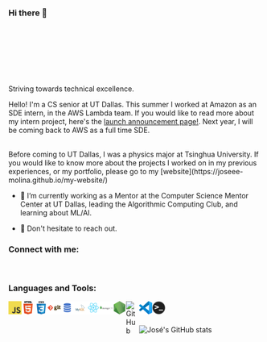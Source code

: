 ### Hi there 👋

[<img align="left" alt="" width="100px"  src="https://live.staticflickr.com/65535/51393102446_a59431ae79_b.jpg" />][website]
[<img align="left" alt="" width="100px"  src="https://live.staticflickr.com/65535/51396637655_55a16c68aa_m.jpg" />][website]
[<img align="left" alt="" width="100px"  src="https://live.staticflickr.com/65535/51396640465_c0eb0d64ed_m.jpg" />][website]
[<img align="left" alt="" width="100px"  src="https://live.staticflickr.com/65535/51396642900_fa65c3fd0e_m.jpg" />][website]




<br />
<br />
<br />
<br />
<br />
<br />

Striving towards technical excellence. 
<br />

Hello! I'm a CS senior at UT Dallas. This summer I worked at Amazon as an SDE intern, in the AWS Lambda team. If you would like to read more about my intern project, here's the [launch announcement page!](https://aws.amazon.com/about-aws/whats-new/2023/11/aws-lambda-console-single-pane-metrics-logs-traces/). Next year, I will be coming back to AWS as a full time SDE.

<br />
Before coming to UT Dallas, I was a physics major at Tsinghua University.
If you would like to know more about the projects I worked on in my previous experiences, or my portfolio, please go to my [website](https://joseee-molina.github.io/my-website/)

- 🌱 I’m currently working as a Mentor at the Computer Science Mentor Center at UT Dallas, leading the Algorithmic Computing Club, and learning about ML/AI.

- 🧐 Don't hesitate to reach out.

### Connect with me:

[<img align="left" alt="" width="22px" src="https://live.staticflickr.com/65535/51395859878_2ed8b75bce_m.jpg" />][website]
[<img align="left" alt="" width="22px" src="https://live.staticflickr.com/65535/51395602091_3df5bc5a6e_m.jpg" />][linkedin]

<br />

### Languages and Tools:

[<img align="left" alt="" width="26px" src="https://live.staticflickr.com/65535/51394796567_f7e5f91f33.jpg" />][website]
[<img align="left" alt="" width="26px" src="https://live.staticflickr.com/65535/51395822433_e602ed33b0_m.jpg" />][website]
[<img align="left" alt="" width="26px" src="https://live.staticflickr.com/65535/51395562611_542c4678d4_m.jpg" />][website]
[<img align="left" alt="" width="26px" src="https://raw.githubusercontent.com/github/explore/80688e429a7d4ef2fca1e82350fe8e3517d3494d/topics/javascript/javascript.png" />][website]
[<img align="left" alt="" width="26px" src="https://raw.githubusercontent.com/github/explore/80688e429a7d4ef2fca1e82350fe8e3517d3494d/topics/html/html.png" />][website]
[<img align="left" alt="" width="26px" src="https://raw.githubusercontent.com/github/explore/80688e429a7d4ef2fca1e82350fe8e3517d3494d/topics/css/css.png" />][website]
[<img align="left" alt="" width="26px" src="https://raw.githubusercontent.com/github/explore/80688e429a7d4ef2fca1e82350fe8e3517d3494d/topics/git/git.png" />][website]
[<img align="left" alt="SQL" width="26px" src="https://raw.githubusercontent.com/github/explore/80688e429a7d4ef2fca1e82350fe8e3517d3494d/topics/sql/sql.png" />][website]
[<img align="left" alt="MySQL" width="26px" src="https://raw.githubusercontent.com/github/explore/80688e429a7d4ef2fca1e82350fe8e3517d3494d/topics/mysql/mysql.png" />][website]
[<img align="left" alt="" width="26px" src="https://live.staticflickr.com/65535/51394800507_2bca0861c0_m.jpg" />][website]

[<img align="left" alt="React" width="26px" src="https://raw.githubusercontent.com/github/explore/80688e429a7d4ef2fca1e82350fe8e3517d3494d/topics/react/react.png" />][website]
[<img align="left" alt="MongoDB" width="26px" src="https://raw.githubusercontent.com/github/explore/80688e429a7d4ef2fca1e82350fe8e3517d3494d/topics/mongodb/mongodb.png" />][website]
[<img align="left" alt="Node.js" width="26px" src="https://raw.githubusercontent.com/github/explore/80688e429a7d4ef2fca1e82350fe8e3517d3494d/topics/nodejs/nodejs.png" />][website]
[<img align="left" alt="GitHub" width="26px" src="https://live.staticflickr.com/65535/51396565150_62b640df18_m.jpg" />][website]
[<img align="left" alt="" width="26px" src="https://live.staticflickr.com/65535/51396301804_948306053f_m.jpg" />][website]
[<img align="left" alt="" width="26px" src="https://live.staticflickr.com/65535/51396303139_b694df1005_m.jpg" />][website]
[<img align="left" alt="Visual Studio Code" width="26px" src="https://raw.githubusercontent.com/github/explore/80688e429a7d4ef2fca1e82350fe8e3517d3494d/topics/visual-studio-code/visual-studio-code.png" />][website]
[<img align="left" alt="Terminal" width="26px" src="https://raw.githubusercontent.com/github/explore/80688e429a7d4ef2fca1e82350fe8e3517d3494d/topics/terminal/terminal.png" />][website]


<br />
<br />

![José's GitHub stats](https://github-readme-stats.vercel.app/api?username=joseee-molina&theme=dark&show_icons=true)


</details>

[website]: https://joseee-molina.github.io/my-website/
[linkedin]: https://www.linkedin.com/in/octavio12/
